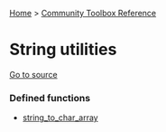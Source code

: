 [Home](/README.md) > [Community Toolbox Reference](/Docs/Reference/Reference.md)

# String utilities

[Go to source](/Community%20Toolbox/scripts/utils_CommunityToolboxString/utils_CommunityToolboxString.gml)

### Defined functions

- [string_to_char_array](/Docs/Reference/Functions/string_to_char_array.md)
